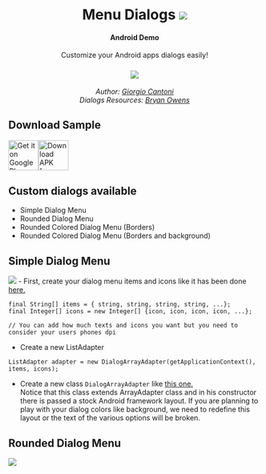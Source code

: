 <h1 align="center">Menu Dialogs <img src="https://img.shields.io/badge/API-15%2B-brightgreen.svg?style=flat"></h1>
<h4 align="center">Android Demo</h4>
<p align="center">Customize your Android apps dialogs easily!</p>
<h3 align="center"><img src="https://raw.githubusercontent.com/gcantoni/MenuDialogs/master/images/app0.png"/></h3>
<i><p align="center">
  Author: <a target="_blank" href="https://github.com/gcantoni">Giorgio Cantoni</a><br>
  Dialogs Resources: <a target="_blank" href="https://github.com/djdarkknight96">Bryan Owens</a><br>
  
</p></i>

## Download Sample
 [<img src="https://raw.githubusercontent.com/gcantoni/MenuDialogs/master/images/google-play-badge.png" alt="Get it on Google Play" height="60">](https://play.google.com/store/apps/details?id=dialogmenu.folgore95.it.dialogmenu)[<img src="https://raw.githubusercontent.com/gcantoni/MenuDialogs/master/images/github.png" alt="Download APK from GitHub" height="60">](https://github.com/gcantoni/menudialogs/releases)

## Custom dialogs available
- Simple Dialog Menu
- Rounded Dialog Menu
- Rounded Colored Dialog Menu (Borders)
- Rounded Colored Dialog Menu (Borders and background)

## Simple Dialog Menu
<img src="https://raw.githubusercontent.com/gcantoni/MenuDialogs/master/images/app1.png"/>
- First, create your dialog menu items and icons like it has been done <a href="https://github.com/gcantoni/MenuDialogs/blob/master/app/src/main/java/dialogmenu/folgore95/it/dialogmenu/MainActivity.java#L31">here.</a>

```
final String[] items = { string, string, string, string, ...};
final Integer[] icons = new Integer[] {icon, icon, icon, icon, ...};

// You can add how much texts and icons you want but you need to consider your users phones dpi
```
- Create a new ListAdapter
```
ListAdapter adapter = new DialogArrayAdapter(getApplicationContext(), items, icons);
```
- Create a new class `DialogArrayAdapter` like <a href="https://github.com/gcantoni/MenuDialogs/blob/master/app/src/main/java/dialogmenu/folgore95/it/dialogmenu/DialogArrayAdapter.java">this one.</a><br> Notice that this class extends ArrayAdapter class and in his constructor there is passed a stock Android framework layout. If you are planning to play with your dialog colors like background, we need to redefine this layout or the text of the various options will be broken. 


## Rounded Dialog Menu
<img src="https://raw.githubusercontent.com/gcantoni/MenuDialogs/master/images/app2.png"/>
